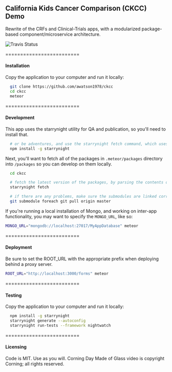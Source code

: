 ## California Kids Cancer Comparison (CKCC) Demo

Rewrite of the CRFs and Clinical-Trials apps, with a modularized package-based component/microservice architecture.

![Travis Status](https://travis-ci.org/awatson1978/ckcc.svg?branch=multiuser)

=========================
#### Installation  
Copy the application to your computer and run it locally:

````sh
  git clone https://github.com/awatson1978/ckcc
  cd ckcc
  meteor
````


=========================
#### Development

This app uses the starrynight utility for QA and publication, so you'll need to install that.

````sh
  # or be adventures, and use the starrynight fetch command, which uses the .meteor/repo file
  npm install -g starrynight
````

Next, you'll want to fetch all of the packages in ``.meteor/packages`` directory into ``/packages`` so you can develop on them locally.
````sh
  cd ckcc

  # fetch the latest version of the packages, by parsing the contents of the .meteor/repo file
  starrynight fetch

  # if there are any problems, make sure the submodules are linked correctly
  git submodule foreach git pull origin master

````

If you're running a local installation of Mongo, and working on inter-app functionality, you may want to specify the ``MONGO_URL``, like so:
````sh
MONGO_URL="mongodb://localhost:27017/MyAppDatabase" meteor
````


=========================
#### Deployment
Be sure to set the ROOT_URL with the appropriate prefix when deploying behind a proxy server.

````sh
ROOT_URL="http://localhost:3000/forms" meteor
````

=========================
#### Testing  
Copy the application to your computer and run it locally:

````sh
  npm install -g starrynight
  starrynight generate --autoconfig
  starrynight run-tests --framework nightwatch
````


=========================
#### Licensing  

Code is MIT.  Use as you will.
Corning Day Made of Glass video is copyright Corning; all rights reserved.
